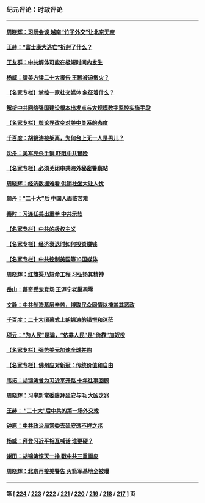 ### 纪元评论：时政评论
---
#### [周晓辉：习阮会谈 越南“竹子外交”让北京无奈](../../pages/nsc1025/n13857289.md) 
#### [王赫：“富士康大逃亡”折射了什么？](../../pages/nsc1025/n13857060.md) 
#### [王友群：中共解体可能在极短时间内发生](../../pages/nsc1025/n13856701.md) 
#### [杨威：请美方读二十大报告 王毅被迫撤火？](../../pages/nsc1025/n13856713.md) 
#### [【名家专栏】掌控一家社交媒体 象征着什么？](../../pages/nsc1025/n13856470.md) 
#### [解析中共网络强国建设根本出发点与大规模数字监控实施手段](../../pages/nsc1025/n13856635.md) 
#### [【名家专栏】舆论界改变对美中关系的态度](../../pages/nsc1025/n13856471.md) 
#### [千百度：胡锦涛被架离，为何台上无一人是男儿？](../../pages/nsc1025/n13856306.md) 
#### [沈舟：美军亮杀手锏 吓阻中共冒险](../../pages/nsc1025/n13855892.md) 
#### [【名家专栏】必须关闭中共海外秘密警察站](../../pages/nsc1025/n13855790.md) 
#### [周晓辉：经济数据难看 供销社坐大让人忧](../../pages/nsc1025/n13855895.md) 
#### [颜丹：“二十大”后 中国人面临苦难](../../pages/nsc1025/n13855883.md) 
#### [秦时：习连任美出重拳 中共示软](../../pages/nsc1025/n13855877.md) 
#### [【名家专栏】中共的极权主义](../../pages/nsc1025/n13855784.md) 
#### [【名家专栏】经济衰退时如何投资赚钱](../../pages/nsc1025/n13855351.md) 
#### [【名家专栏】中共控制美国等16国媒体](../../pages/nsc1025/n13855348.md) 
#### [周晓辉：红旗渠乃短命工程 习弘扬其精神](../../pages/nsc1025/n13855479.md) 
#### [岳山：蔡奇受宠登场 王沪宁老巢凋零](../../pages/nsc1025/n13855180.md) 
#### [文静：中共制造基层辛苦，博取民众同情以掩盖其恶政](../../pages/nsc1025/n13855161.md) 
#### [千百度：二十大闭幕式上胡锦涛的错愕和迷茫](../../pages/nsc1025/n13855155.md) 
#### [项云：“为人民”是骗，“依靠人民”是“倚靠”加奴役](../../pages/nsc1025/n13855102.md) 
#### [【名家专栏】强势美元加速全球并购](../../pages/nsc1025/n13854793.md) 
#### [【名家专栏】佛州应对新冠：传统价值和自由](../../pages/nsc1025/n13854792.md) 
#### [韦拓：胡锦涛曾为习近平开路 十年往事回顾](../../pages/nsc1025/n13854543.md) 
#### [周晓辉：习率新常委膜拜延安与毛 大凶之兆](../../pages/nsc1025/n13854669.md) 
#### [王赫： “二十大”后中共的第一场外交戏](../../pages/nsc1025/n13854574.md) 
#### [钟原：中共政治局常委去延安透不祥之兆](../../pages/nsc1025/n13854390.md) 
#### [杨威：拜登习近平相互喊话 谁更硬？](../../pages/nsc1025/n13854293.md) 
#### [谢田：胡锦涛惊天一挣 戳中共三重画皮](../../pages/nsc1025/n13854216.md) 
#### [周晓辉：北京再接美警告 火箭军基地全被曝](../../pages/nsc1025/n13854203.md) 

---
#### 第 [ [224](./224.md) / [223](./223.md) / [222](./222.md) / [221](./221.md) / [220](./220.md) / [219](./219.md) / [218](./218.md) / [217](./217.md) ] 页
